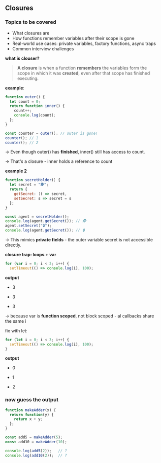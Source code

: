 ## Closures

### Topics to be covered

- What closures are
- How functions remember variables after their scope is gone
- Real-world use cases: private variables, factory functions, async traps
- Common interview challenges



**what is clouser?**

> **A closure** is when a function **remembers** the variables form the scope in which it was **created**, even after that scope has finished executing.



**example:**

```js
function outer() {
  let count = 0;
  return function inner() {
    count++;
    console.log(count);
  };
}

const counter = outer(); // outer is gone!
counter(); // 1
counter(); // 2
```

-> Even though outer() has **finished**, inner() still has access to count.

-> That's a closure - inner holds a reference to count



**example 2**

```js
function secretHolder() {
  let secret = "🕵️";
  return {
    getSecret: () => secret,
    setSecret: s => secret = s
  };
}

const agent = secretHolder();
console.log(agent.getSecret()); // 🕵️
agent.setSecret("🔒");
console.log(agent.getSecret()); // 🔒
```

-> This mimics **private fields** - the outer variable secret is not accessible directly.



**closure trap: loops + var**

```js
for (var i = 0; i < 3; i++) {
  setTimeout(() => console.log(i), 100);
```

**output**

- 3

- 3

- 3

-> because var is **function scoped**, not block scoped - al callbacks share the same i



fix with let:

```js
for (let i = 0; i < 3; i++) {
  setTimeout(() => console.log(i), 100);
}
```

**output**

- 0

- 1

- 2

### now guess the output

```js
function makeAdder(x) {
  return function(y) {
    return x + y;
  };
}

const add5 = makeAdder(5);
const add10 = makeAdder(10);

console.log(add5(2));   // ?
console.log(add10(2));  // ?
```




